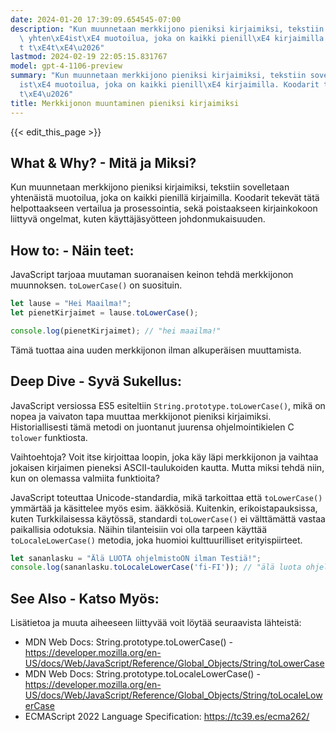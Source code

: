 ```yaml
---
date: 2024-01-20 17:39:09.654545-07:00
description: "Kun muunnetaan merkkijono pieniksi kirjaimiksi, tekstiin sovelletaan\
  \ yhten\xE4ist\xE4 muotoilua, joka on kaikki pienill\xE4 kirjaimilla. Koodarit tekev\xE4\
  t t\xE4t\xE4\u2026"
lastmod: 2024-02-19 22:05:15.831767
model: gpt-4-1106-preview
summary: "Kun muunnetaan merkkijono pieniksi kirjaimiksi, tekstiin sovelletaan yhten\xE4\
  ist\xE4 muotoilua, joka on kaikki pienill\xE4 kirjaimilla. Koodarit tekev\xE4t t\xE4\
  t\xE4\u2026"
title: Merkkijonon muuntaminen pieniksi kirjaimiksi
---
```


{{< edit_this_page >}}

## What & Why? - Mitä ja Miksi?
Kun muunnetaan merkkijono pieniksi kirjaimiksi, tekstiin sovelletaan yhtenäistä muotoilua, joka on kaikki pienillä kirjaimilla. Koodarit tekevät tätä helpottaakseen vertailua ja prosessointia, sekä poistaakseen kirjainkokoon liittyvä ongelmat, kuten käyttäjäsyötteen johdonmukaisuuden.

## How to: - Näin teet:
JavaScript tarjoaa muutaman suoranaisen keinon tehdä merkkijonon muunnoksen. `toLowerCase()` on suosituin.

```javascript
let lause = "Hei Maailma!";
let pienetKirjaimet = lause.toLowerCase();

console.log(pienetKirjaimet); // "hei maailma!"
```

Tämä tuottaa aina uuden merkkijonon ilman alkuperäisen muuttamista.

## Deep Dive - Syvä Sukellus:
JavaScript versiossa ES5 esiteltiin `String.prototype.toLowerCase()`, mikä on nopea ja vaivaton tapa muuttaa merkkijonot pieniksi kirjaimiksi. Historiallisesti tämä metodi on juontanut juurensa ohjelmointikielen C `tolower` funktiosta.

Vaihtoehtoja? Voit itse kirjoittaa loopin, joka käy läpi merkkijonon ja vaihtaa jokaisen kirjaimen pieneksi ASCII-taulukoiden kautta. Mutta miksi tehdä niin, kun on olemassa valmiita funktioita?

JavaScript toteuttaa Unicode-standardia, mikä tarkoittaa että `toLowerCase()` ymmärtää ja käsittelee myös esim. ääkkösiä. Kuitenkin, erikoistapauksissa, kuten Turkkilaisessa käytössä, standardi `toLowerCase()` ei välttämättä vastaa paikallisia odotuksia. Näihin tilanteisiin voi olla tarpeen käyttää `toLocaleLowerCase()` metodia, joka huomioi kulttuurilliset erityispiirteet.

```javascript
let sananlasku = "Älä LUOTA ohjelmistoON ilman Testiä!";
console.log(sananlasku.toLocaleLowerCase('fi-FI')); // "älä luota ohjelmistoon ilman testiä!"
```

## See Also - Katso Myös:
Lisätietoa ja muuta aiheeseen liittyvää voit löytää seuraavista lähteistä:

- MDN Web Docs: String.prototype.toLowerCase() - https://developer.mozilla.org/en-US/docs/Web/JavaScript/Reference/Global_Objects/String/toLowerCase
- MDN Web Docs: String.prototype.toLocaleLowerCase() - https://developer.mozilla.org/en-US/docs/Web/JavaScript/Reference/Global_Objects/String/toLocaleLowerCase
- ECMAScript 2022 Language Specification: https://tc39.es/ecma262/
